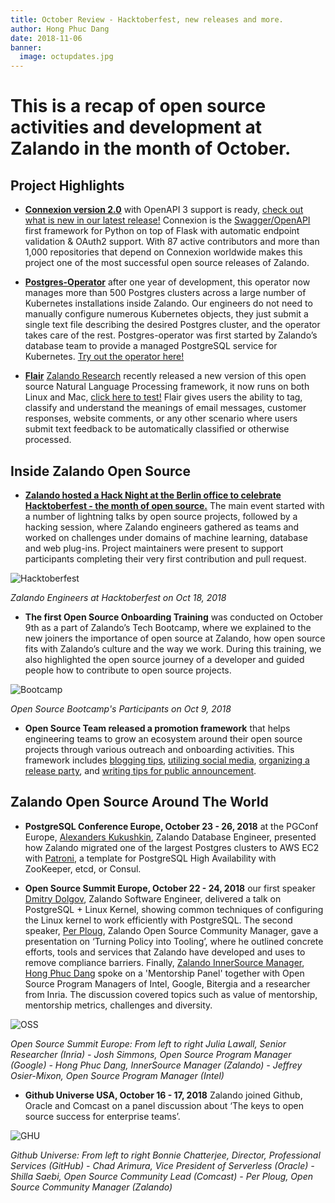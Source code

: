 ```yaml
---
title: October Review - Hacktoberfest, new releases and more. 
author: Hong Phuc Dang 
date: 2018-11-06
banner:
  image: octupdates.jpg
---
```

# This is a recap of open source activities and development at Zalando in the month of October.

 
## Project Highlights 

- [**Connexion version 2.0**](https://github.com/zalando/connexion) with OpenAPI 3 support is ready, [check out what is new in our latest release!](https://opensource.zalando.com/blog/2018/11/connexion-20-release/) Connexion is the [Swagger/OpenAPI](https://swagger.io) first framework for Python on top of Flask with automatic endpoint validation & OAuth2 support. With 87 active contributors and more than 1,000 repositories that depend on Connexion worldwide makes this project one of the most successful open source releases of Zalando. 

- [**Postgres-Operator**](https://github.com/zalando-incubator/postgres-operator) after one year of development, this operator now manages more than 500 Postgres clusters across a large number of Kubernetes installations inside Zalando. Our engineers do not need to manually configure numerous Kubernetes objects, they just submit a single text file describing the desired Postgres cluster, and the operator takes care of the rest. Postgres-operator was first started by Zalando’s database team to provide a managed PostgreSQL service for Kubernetes. [Try out the operator here!](https://github.com/zalando-incubator/postgres-operator) 

- [**Flair**](https://github.com/zalandoresearch/flair) [Zalando Research](https://research.zalando.com/) recently released a new version of this open source Natural Language Processing framework, it now runs on both Linux and Mac, [click here to test!](https://github.com/zalandoresearch/flair) Flair gives users the ability to tag, classify and understand the meanings of email messages, customer responses, website comments, or any other scenario where users submit text feedback to be automatically classified or otherwise processed.


## Inside Zalando Open Source 
- [**Zalando hosted a Hack Night at the Berlin office to celebrate Hacktoberfest - the month of open source.**](https://github.com/zalando) The main event started with a number of lightning talks by open source projects, followed by a hacking session, where Zalando engineers gathered as teams and worked on challenges under domains of machine learning, database and web plug-ins. Project maintainers were present to support participants completing their very first contribution and pull request.

![Hacktoberfest](/assets/img/hacktoberfest1.jpg)

*Zalando Engineers at Hacktoberfest on Oct 18, 2018*

- **The first Open Source Onboarding Training** was conducted on October 9th as a part of Zalando’s Tech Bootcamp, where we explained to the new joiners the importance of open source at Zalando, how open source fits with Zalando’s culture and the way we work. During this training, we also highlighted the open source journey of a developer and guided people how to contribute to open source projects. 

![Bootcamp](/assets/img/bootcamp1.jpg)

*Open Source Bootcamp's Participants on Oct 9, 2018*

- **Open Source Team released a promotion framework** that helps engineering teams to grow an ecosystem around their open source projects through various outreach and onboarding activities. This framework includes [blogging tips](https://opensource.zalando.com/docs/promoting/write-project-intro-blog/), [utilizing social media](https://opensource.zalando.com/docs/promoting/promotion-channels/), [organizing a release party](https://opensource.zalando.com/docs/promoting/organize-release-party/), and [writing tips for public announcement](https://opensource.zalando.com/docs/promoting/write-announcement-email/). 

## Zalando Open Source Around The World 

- **PostgreSQL Conference Europe, October 23 - 26, 2018**
at the PGConf Europe, [Alexanders Kukushkin](https://github.com/CyberDem0n), Zalando Database Engineer, presented how Zalando migrated one of the largest Postgres clusters to AWS EC2 with [Patroni](https://github.com/zalando/patroni), a template for PostgreSQL High Availability with ZooKeeper, etcd, or Consul.

- **Open Source Summit Europe, October 22 - 24, 2018** our first speaker [Dmitry Dolgov](https://github.com/erthalion), Zalando Software Engineer, delivered a talk on PostgreSQL + Linux Kernel, showing common techniques of configuring the Linux kernel to work efficiently with PostgreSQL. The second speaker, [Per Ploug](https://github.com/perploug), Zalando Open Source Community Manager, gave a presentation on ‘Turning Policy into Tooling’, where he outlined concrete efforts, tools and services that Zalando have developed and uses to remove compliance barriers. Finally, [Zalando InnerSource Manager](https://opensource.zalando.com/blog/2018/08/welcome-innersource-manager/), [Hong Phuc Dang](https://twitter.com/hpdang) spoke on a 'Mentorship Panel' together with Open Source Program Managers of Intel, Google, Bitergia and a researcher from Inria. The discussion covered topics such as value of mentorship, mentorship metrics, challenges and diversity. 

![OSS](/assets/img/oss-hong.jpg)

*Open Source Summit Europe: From left to right 
Julia Lawall, Senior Researcher (Inria) - Josh Simmons, Open Source Program Manager (Google) - Hong Phuc Dang, InnerSource Manager (Zalando) - Jeffrey Osier-Mixon, Open Source Program Manager (Intel)*


- **Github Universe USA, October 16 - 17, 2018** 
Zalando joined Github, Oracle and Comcast on a panel discussion about ‘The keys to open source success for enterprise teams’. 

![GHU](/assets/img/ghu-per.jpg)
 
*Github Universe: From left to right Bonnie Chatterjee, Director, Professional Services (GitHub) - Chad Arimura, Vice President of Serverless (Oracle)  - Shilla Saebi, Open Source Community Lead (Comcast) - Per Ploug, Open Source Community Manager (Zalando)*



<style>
	.banner{
		background-position: bottom !Important; 
	}
</style>
